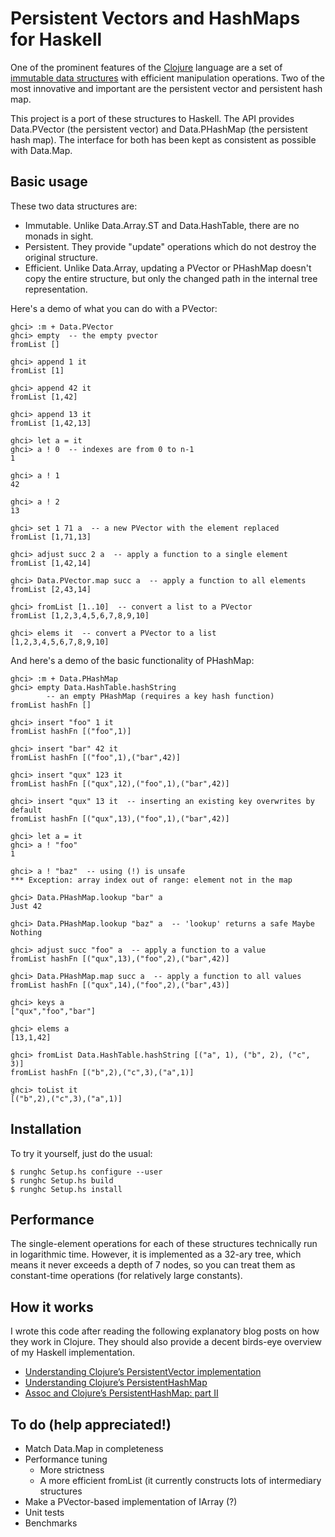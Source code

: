 Persistent Vectors and HashMaps for Haskell
===========================================

One of the prominent features of the [Clojure][1] language are a set of
[immutable data structures][2] with efficient manipulation operations.  Two of
the most innovative and important are the persistent vector and persistent hash
map.

This project is a port of these structures to Haskell.  The API provides
Data.PVector (the persistent vector) and Data.PHashMap (the persistent hash
map).  The interface for both has been kept as consistent as possible with
Data.Map.

[1]: http://clojure.org/
[2]: http://clojure.org/datatypes


Basic usage
-----------
These two data structures are:

*  Immutable.  Unlike Data.Array.ST and Data.HashTable, there are no monads in
   sight.
*  Persistent.  They provide "update" operations which do not destroy the
   original structure.
*  Efficient.  Unlike Data.Array, updating a PVector or PHashMap doesn't copy
   the entire structure, but only the changed path in the internal tree
   representation.

Here's a demo of what you can do with a PVector:

    ghci> :m + Data.PVector
    ghci> empty  -- the empty pvector
    fromList []

    ghci> append 1 it
    fromList [1]

    ghci> append 42 it
    fromList [1,42]

    ghci> append 13 it
    fromList [1,42,13]

    ghci> let a = it
    ghci> a ! 0  -- indexes are from 0 to n-1
    1

    ghci> a ! 1
    42

    ghci> a ! 2
    13

    ghci> set 1 71 a  -- a new PVector with the element replaced
    fromList [1,71,13]

    ghci> adjust succ 2 a  -- apply a function to a single element
    fromList [1,42,14]

    ghci> Data.PVector.map succ a  -- apply a function to all elements
    fromList [2,43,14]

    ghci> fromList [1..10]  -- convert a list to a PVector
    fromList [1,2,3,4,5,6,7,8,9,10]

    ghci> elems it  -- convert a PVector to a list
    [1,2,3,4,5,6,7,8,9,10]


And here's a demo of the basic functionality of PHashMap:

    ghci> :m + Data.PHashMap
    ghci> empty Data.HashTable.hashString
            -- an empty PHashMap (requires a key hash function)
    fromList hashFn []

    ghci> insert "foo" 1 it
    fromList hashFn [("foo",1)]

    ghci> insert "bar" 42 it
    fromList hashFn [("foo",1),("bar",42)]

    ghci> insert "qux" 123 it
    fromList hashFn [("qux",12),("foo",1),("bar",42)]

    ghci> insert "qux" 13 it  -- inserting an existing key overwrites by default
    fromList hashFn [("qux",13),("foo",1),("bar",42)]

    ghci> let a = it
    ghci> a ! "foo"
    1

    ghci> a ! "baz"  -- using (!) is unsafe
    *** Exception: array index out of range: element not in the map

    ghci> Data.PHashMap.lookup "bar" a
    Just 42

    ghci> Data.PHashMap.lookup "baz" a  -- 'lookup' returns a safe Maybe
    Nothing

    ghci> adjust succ "foo" a  -- apply a function to a value
    fromList hashFn [("qux",13),("foo",2),("bar",42)]

    ghci> Data.PHashMap.map succ a  -- apply a function to all values
    fromList hashFn [("qux",14),("foo",2),("bar",43)]

    ghci> keys a
    ["qux","foo","bar"]

    ghci> elems a
    [13,1,42]

    ghci> fromList Data.HashTable.hashString [("a", 1), ("b", 2), ("c", 3)]
    fromList hashFn [("b",2),("c",3),("a",1)]

    ghci> toList it
    [("b",2),("c",3),("a",1)]


Installation
------------

To try it yourself, just do the usual:

    $ runghc Setup.hs configure --user
    $ runghc Setup.hs build
    $ runghc Setup.hs install

Performance
-----------

The single-element operations for each of these structures technically run in
logarithmic time.  However, it is implemented as a 32-ary tree, which means it
never exceeds a depth of 7 nodes, so you can treat them as constant-time
operations (for relatively large constants).

How it works
------------

I wrote this code after reading the following explanatory blog posts on how they
work in Clojure.  They should also provide a decent birds-eye overview of my
Haskell implementation.

* [Understanding Clojure’s PersistentVector implementation
  ](http://blog.higher-order.net/2009/02/01/understanding-clojures-persistentvector-implementation/)
* [Understanding Clojure’s PersistentHashMap
  ](http://blog.higher-order.net/2009/09/08/understanding-clojures-persistenthashmap-deftwice/)
* [Assoc and Clojure’s PersistentHashMap: part II
  ](http://blog.higher-order.net/2010/08/16/assoc-and-clojures-persistenthashmap-part-ii/)


To do (help appreciated!)
-------------------------
* Match Data.Map in completeness
* Performance tuning
  * More strictness
  * A more efficient fromList (it currently constructs lots of intermediary
    structures
* Make a PVector-based implementation of IArray (?)
* Unit tests
* Benchmarks
